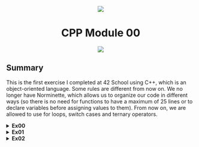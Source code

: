 <p align="center">
    <img src="https://www.42porto.com/wp-content/uploads/2024/08/42-Porto-Horizontal.png"/>
</p>
<h1 align="center">CPP Module 00</h1>
<p align="center">
    <img src="https://github.com/user-attachments/assets/123c3d97-b5e6-4227-9891-3de007036138"/>
</p>

## Summary
This is the first exercise I completed at 42 School using C++, which is an object-oriented language. Some rules are different from now on. We no longer have Norminette, which allows us to organize our code in different ways (so there is no need for functions to have a maximum of 25 lines or to declare variables before assigning values to them). From now on, we are allowed to use for loops, switch cases and ternary operators.

<details>
<summary><b>Ex00</b></summary>
This is the first C++ exercise. The program should print the message inputted by the user in uppercase. If there are no arguments, it will print a predefined message. I applied a for loop and the ternary operator to make the code more concise. These two concepts were forbidden in the 42-School C programs. 
    -The ternary operator is similar to an if/else statement: <b>< condition > ? < if true > : < if false ></b>. 
    -The for loop is almost the same as a while loop, but on the same line, we can define the variable that will be the counter, specify the end condition and set the increment.
</details>

<details>
<summary><b>Ex01</b></summary>
This exercise aims to create a phone book that can hold 8 different contacts. From this, we can determine that two different <b>classes</b> will be implemented, each with its own <b>methods</b>. One class will be Contact and the other will be PhoneBook. The PhoneBook class will inherit from Contact and will contain an array of 8 contacts. Each class will have its own methods declared in the <b>.hpp</b> file and their implementations will be done in the corresponding <b>.cpp</b> file. We also have <b>constructors</b> that are special member functions that allow the creation of an object of a specified class.
</details>

<details>
<summary><b>Ex02</b></summary>
This is not a mandatory exercise, but it is quite interesting to do. We have already received the <b>.hpp</b> file, a <b>test.cpp</b> file and a log file. From this file we need to implement the methods in a <b>.cpp</b> file. Looking at the tests file we learn some new conceps:
<ul>
    <il><b>foreach:</b> </li>
    <il><b>vectors:</b> </li>
    <il><b>iterators:</b> </li>
</ul>
</details>